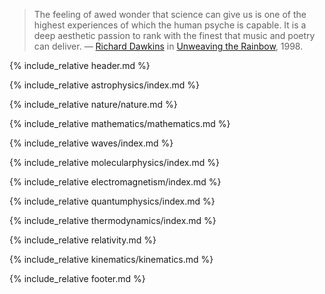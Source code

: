 <blockquote>
The feeling of awed wonder that science can give us is one of the highest experiences 
of which the human psyche is capable. It is a deep aesthetic passion to rank with the 
finest that music and poetry can deliver. &mdash;
<a href="https://en.wikipedia.org/wiki/Richard_Dawkins">Richard Dawkins</a> in 
<a href="https://en.wikipedia.org/wiki/Unweaving_the_Rainbow">Unweaving the Rainbow</a>, 1998.
</blockquote>

<p style="clear: both;"></p>

{% include_relative header.md %}

{% include_relative astrophysics/index.md %}

{% include_relative nature/nature.md %}

{% include_relative mathematics/mathematics.md %}

{% include_relative waves/index.md %}

{% include_relative molecularphysics/index.md %}

{% include_relative electromagnetism/index.md %}

{% include_relative quantumphysics/index.md %}

{% include_relative thermodynamics/index.md %}

{% include_relative relativity.md %}

{% include_relative kinematics/kinematics.md %}

{% include_relative footer.md %}

